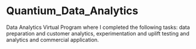 # Quantium_Data_Analytics
Data Analytics Virtual Program where I completed the following tasks: data preparation and customer analytics, experimentation and uplift testing and analytics and commercial application.
